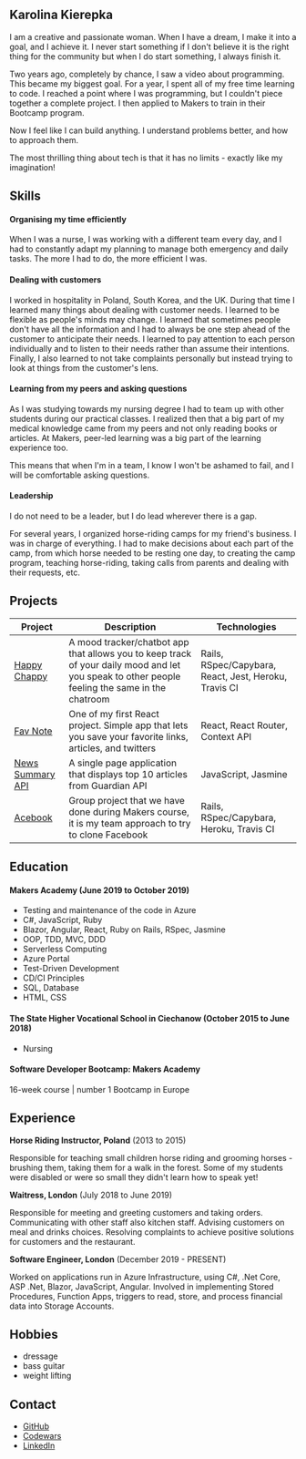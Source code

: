 ## Karolina Kierepka

I am a creative and passionate woman.
When I have a dream, I make it into a goal, and I achieve it.
I never start something if I don't believe it is the right thing for the community but when I do start something, I always finish it.

Two years ago, completely by chance, I saw a video about programming. This became my biggest goal. For a year, I spent all of my free time learning to code. I reached a point where I was programming, but I couldn't piece together a complete project. I then applied to Makers to train in their Bootcamp program.

Now I feel like I can build anything. I understand problems better, and how to approach them.

The most thrilling thing about tech is that it has no limits - exactly like my imagination!

## Skills

#### Organising my time efficiently

When I was a nurse, I was working with a different team every day, and I had to constantly adapt my planning to manage both emergency and daily tasks. The more I had to do, the more efficient I was.

#### Dealing with customers

I worked in hospitality in Poland, South Korea, and the UK. During that time I learned many things about dealing with customer needs.
I learned to be flexible as people's minds may change.
I learned that sometimes people don't have all the information and I had to always be one step ahead of the customer to anticipate their needs.
I learned to pay attention to each person individually and to listen to their needs rather than assume their intentions.
Finally, I also learned to not take complaints personally but instead trying to look at things from the customer's lens.

#### Learning from my peers and asking questions

As I was studying towards my nursing degree I had to team up with other students during our practical classes. I realized then that a big part of my medical knowledge came from my peers and not only reading books or articles.
At Makers, peer-led learning was a big part of the learning experience too.

This means that when I'm in a team, I know I won't be ashamed to fail, and I will be comfortable asking questions.

#### Leadership

I do not need to be a leader, but I do lead wherever there is a gap.

For several years, I organized horse-riding camps for my friend's business. I was in charge of everything. I had to make decisions about each part of the camp, from which horse needed to be resting one day, to creating the camp program, teaching horse-riding, taking calls from parents and dealing with their requests, etc. 

## Projects

| Project   | Description | Technologies |
|---        |---         |---           |
| [Happy Chappy](https://github.com/KierepkaE/HappyChappy) | A mood tracker/chatbot app that allows you to keep track of your daily mood and let you speak to other people feeling the same in the chatroom | Rails, RSpec/Capybara, React, Jest, Heroku, Travis CI|
|[Fav Note](https://kierepkae.github.io/FavNote/)| One of my first React project. Simple app that lets you save your favorite links, articles, and twitters | React, React Router, Context API|
| [News Summary API](https://github.com/KierepkaE/news-summary-challenge) | A single page application that displays top 10 articles from Guardian API | JavaScript, Jasmine |
| [Acebook](https://github.com/KierepkaE/acebook-good-guys) |Group project that we have done during Makers course, it is my team approach to try to clone Facebook|Rails, RSpec/Capybara, Heroku, Travis CI|

## Education

#### Makers Academy (June 2019 to October 2019)

- Testing and maintenance of the code in Azure 
- C#, JavaScript, Ruby
- Blazor, Angular, React, Ruby on Rails, RSpec, Jasmine
- OOP, TDD, MVC, DDD 
- Serverless Computing 
- Azure Portal
- Test-Driven Development 
- CD/CI Principles
- SQL, Database
- HTML, CSS


#### The State Higher Vocational School in Ciechanow (October 2015 to June 2018)

- Nursing

#### Software Developer Bootcamp: Makers Academy

16-week course | number 1 Bootcamp in Europe

## Experience

**Horse Riding Instructor, Poland** (2013 to 2015)

Responsible for teaching small children horse riding and grooming horses - brushing them, taking them for a walk in the forest. Some of my students were disabled or were so small they didn't learn how to speak yet!

**Waitress, London** (July 2018 to June 2019)

Responsible for meeting and greeting customers and taking orders. Communicating with other staff also kitchen staff. Advising customers on meal and drinks choices. Resolving complaints to achieve positive solutions for customers and the restaurant.

**Software Engineer, London** (December 2019 - PRESENT)

Worked on applications run in Azure Infrastructure, using C#, .Net Core, ASP .Net, Blazor, JavaScript, Angular. Involved in implementing Stored Procedures, Function Apps, triggers to read, store, and process financial data into Storage Accounts.


## Hobbies

- dressage
- bass guitar
- weight lifting

## Contact

- [GitHub](http://github.com/KierepkaE)
- [Codewars](http://codewars.com/users/KierepkaE)
- [LinkedIn](http://linkedin.com/in/kierepkae/)
